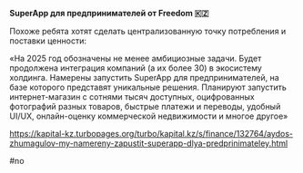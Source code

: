 
**SuperApp для предпринимателей от Freedom 🇰🇿**

Похоже ребята хотят сделать централизованную точку потребления и поставки ценности:

«На 2025 год обозначены не менее амбициозные задачи. Будет продолжена интеграция компаний (а их более 30) в экосистему холдинга. Намерены запустить SuperApp для предпринимателей, на базе которого представят уникальные решения. Планируют запустить интернет-магазин с сотнями тысяч доступных, оцифрованных фотографий разных товаров, быстрые платежи и переводы, удобный UI/UX, онлайн-оценку коммерческой недвижимости и многое другое» 

https://kapital-kz.turbopages.org/turbo/kapital.kz/s/finance/132764/aydos-zhumagulov-my-namereny-zapustit-superapp-dlya-predprinimateley.html

#no 